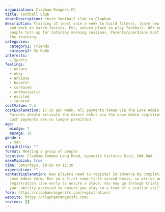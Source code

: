 ```yaml
---
organisation: Clapham Rangers FC
title: Football Club
shortDescription: Youth football club in Clapham
description: Training at least once a week to build fitness, learn new skills
  and work on match tactics. Fun, secure place to play football. 60+ young
  people turn up for Saturday morning sessions. Parents/guardians must stay for
  the training.
categories:
  category1: Friends
  category2: My Body
interests:
  - Sports
feelings:
  - unsure
  - okay
  - anxious
  - hopeful
  - confused
  - enthusiastic
  - excited
  - ignored
costValue: 7.5
costExplanation: £7.50 per week. All payments taken via the Love Admin website.
  Parents should activate the direct debit via the Love Admin registration form.
  Cash payments are no longer permitted.
age:
  minAge: 7
  maxAge: 16
gender:
  - men
eligibility: ""
format: Meeting a group of people
location: Clapham Common Long Road, opposite Victoria Rise, SW4 0AA
makeMapLink: true
time: Saturdays, 10:00 to 11:30
expectation: ""
contactExplanation: New players need to register in advance by completing the
  Love Admin form. Run on a first-come-first-served basis, so arrive and get in
  registration line early to ensure a place. You may go through trials and have
  your ability assessed to ensure you play in a team of a similar skill set.
form: https://claphamrangersfc.com/registration/
website: https://claphamrangersfc.com/
reviews: []
---
```

